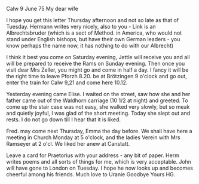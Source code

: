  Calw 9 June 75
My dear wife

I hope you get this letter Thursday afternoon and not so late as that of Tuesday. Hermann writes very nicely, also to you - Link is an Albrechtsbruder (which is a sect of Method. in America, who would not stand under English bishops, but have their own German leaders - you know perhaps the name now, it has nothing to do with our Albrecht)

I think it best you come on Saturday evening, Jettle will receive you and all will be prepared to receive the Rams on Sunday evening. Then once you visit dear Mrs Zeller, you might go and come in half a day. I fancy it will be the right time to leave Pforzh 8.20. be at Brötzingen 9 o'clock and go out, enter the train for Calw 9,21 and come here 10.12.

Yesterday evening came Elise. I waited on the street, saw how she and her father came out of the Waldhorn carriage (10 1/2 at night) and greeted. To come up the stair case was not easy, she walked very slowly, but so meak and quietly joyful, I was glad of the short meeting. Today she slept out and rests. I do not go down till I hear that it is liked.

Fred. may come next Thursday, Emma the day before. We shall have here a meeting in Church Monday at 5 o'clock, and the ladies Verein with Mrs Ramseyer at 2 o'cl. We liked her anew at Canstatt.

Leave a card for Praetorius with your address - any bit of paper. 
Herm writes poems and all sorts of things for me, which is very acceptable. John will have gone to London on Tuesday. I hope he now looks up and becomes cheerful among his friends. Much love to Uranie Goodbye  Yours HG.
